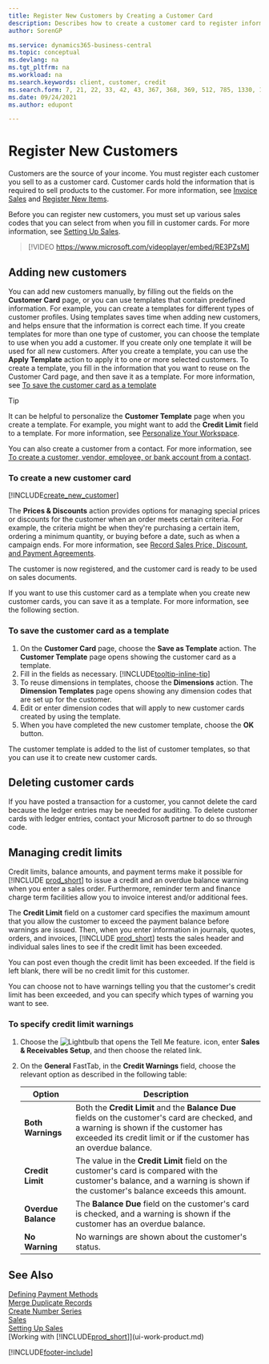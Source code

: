 ```yaml
---
title: Register New Customers by Creating a Customer Card
description: Describes how to create a customer card to register information about each new customer or client that you sell to.
author: SorenGP

ms.service: dynamics365-business-central
ms.topic: conceptual
ms.devlang: na
ms.tgt_pltfrm: na
ms.workload: na
ms.search.keywords: client, customer, credit
ms.search.form: 7, 21, 22, 33, 42, 43, 367, 368, 369, 512, 785, 1330, 1380, 1381, 1382, 1627, 2107, 7177, 9080, 9081, 9084, 9301, 9305
ms.date: 09/24/2021
ms.author: edupont

---
```

# Register New Customers

Customers are the source of your income. You must register each customer you sell to as a customer card. Customer cards hold the information that is required to sell products to the customer. For more information, see [Invoice Sales](sales-how-invoice-sales.md) and [Register New Items](inventory-how-register-new-items.md).  

Before you can register new customers, you must set up various sales codes that you can select from when you fill in customer cards. For more information, see [Setting Up Sales](sales-setup-sales.md).

> [!VIDEO https://www.microsoft.com/videoplayer/embed/RE3PZsM]

## Adding new customers
You can add new customers manually, by filling out the fields on the **Customer Card** page, or you can use templates that contain predefined information. For example, you can create a templates for different types of customer profiles. Using templates saves time when adding new customers, and helps ensure that the information is correct each time. If you create templates for more than one type of customer, you can choose the template to use when you add a customer. If you create only one template it will be used for all new customers. After you create a template, you can use the **Apply Template** action to apply it to one or more selected customers. To create a template, you fill in the information that you want to reuse on the Customer Card page, and then save it as a template. For more information, see [To save the customer card as a template](sales-how-register-new-customers.md#to-save-the-customer-card-as-a-template)

> [!TIP]
> It can be helpful to personalize the **Customer Template** page when you create a template. For example, you might want to add the **Credit Limit** field to a template. For more information, see [Personalize Your Workspace](/dynamics365/business-central/ui-personalization-user#to-start-personalizing-a-page-through-the-personalizing-banner).

You can also create a customer from a contact. For more information, see [To create a customer, vendor, employee, or bank account from a contact](marketing-create-contact-companies.md#to-create-a-customer-vendor-employee-or-bank-account-from-a-contact).  

### To create a new customer card

[!INCLUDE[create_new_customer](includes/create_new_customer.md)]

The **Prices & Discounts** action provides options for managing special prices or discounts for the customer when an order meets certain criteria. For example, the criteria might be when they're purchasing a certain item, ordering a minimum quantity, or buying before a date, such as when a campaign ends. For more information, see [Record Sales Price, Discount, and Payment Agreements](sales-how-record-sales-price-discount-payment-agreements.md).

The customer is now registered, and the customer card is ready to be used on sales documents.

If you want to use this customer card as a template when you create new customer cards, you can save it as a template. For more information, see the following section.  

### To save the customer card as a template

1. On the **Customer Card** page, choose the **Save as Template** action. The **Customer Template** page opens showing the customer card as a template.
2. Fill in the fields as necessary. [!INCLUDE[tooltip-inline-tip](includes/tooltip-inline-tip_md.md)]
3. To reuse dimensions in templates, choose the **Dimensions** action. The **Dimension Templates** page opens showing any dimension codes that are set up for the customer.
4. Edit or enter dimension codes that will apply to new customer cards created by using the template.  
5. When you have completed the new customer template, choose the **OK** button.

The customer template is added to the list of customer templates, so that you can use it to create new customer cards.

## Deleting customer cards

If you have posted a transaction for a customer, you cannot delete the card because the ledger entries may be needed for auditing. To delete customer cards with ledger entries, contact your Microsoft partner to do so through code.  

## Managing credit limits

Credit limits, balance amounts, and payment terms make it possible for [!INCLUDE [prod_short](includes/prod_short.md)] to issue a credit and an overdue balance warning when you enter a sales order.  Furthermore, reminder term and finance charge term facilities allow you to invoice interest and/or additional fees.  

The **Credit Limit** field on a customer card specifies the maximum amount that you allow the customer to exceed the payment balance before warnings are issued. Then, when you enter information in journals, quotes, orders, and invoices, [!INCLUDE [prod_short](includes/prod_short.md)] tests the sales header and individual sales lines to see if the credit limit has been exceeded.

You can post even though the credit limit has been exceeded. If the field is left blank, there will be no credit limit for this customer.  

You can choose not to have warnings telling you that the customer's credit limit has been exceeded, and you can specify which types of warning you want to see.

### To specify credit limit warnings

1. Choose the ![Lightbulb that opens the Tell Me feature.](media/ui-search/search_small.png "Tell me what you want to do") icon, enter **Sales & Receivables Setup**, and then choose the related link.

2. On the **General** FastTab, in the **Credit Warnings** field, choose the relevant option as described in the following table:

    |Option| Description|
    |------|------------|
    |**Both Warnings**| Both the **Credit Limit** and the **Balance Due** fields on the customer's card are checked, and a warning is shown if the customer has exceeded its credit limit or if the customer has an overdue balance.|
    |**Credit Limit**|The value in the **Credit Limit** field on the customer's card is compared with the customer's balance, and a warning is shown if the customer's balance exceeds this amount.|
    |**Overdue Balance**|The **Balance Due** field on the customer's card is checked, and a warning is shown if the customer has an overdue balance.|
    |**No Warning**|No warnings are shown about the customer's status.|

## See Also

[Defining Payment Methods](finance-payment-methods.md)  
[Merge Duplicate Records](sales-how-merge-duplicate-records.md)  
[Create Number Series](ui-create-number-series.md)  
[Sales](sales-manage-sales.md)  
[Setting Up Sales](sales-setup-sales.md)  
[Working with [!INCLUDE[prod_short](includes/prod_short.md)]](ui-work-product.md)  

[!INCLUDE[footer-include](includes/footer-banner.md)]
